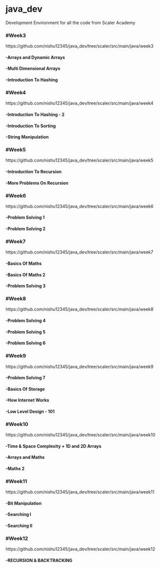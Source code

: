 # java_dev

Development Environment for all the code from Scaler Academy

<h3>#Week3</h2>
https://github.com/nishu12345/java_dev/tree/scaler/src/main/java/week3
<h4>-Arrays and Dynamic Arrays</h4>
<h4>-Multi Dimensional Arrays</h4>
<h4>-Introduction To Hashing</h4>

<h3>#Week4</h3>
https://github.com/nishu12345/java_dev/tree/scaler/src/main/java/week4
<h4>-Introduction To Hashing - 2</h4>
<h4>-Introduction To Sorting</h4>
<h4>-String Manipulation</h4>

<h3>#Week5</h3>
https://github.com/nishu12345/java_dev/tree/scaler/src/main/java/week5
<h4>-Introduction To Recursion</h4>
<h4>-More Problems On Recursion</h4>

<h3>#Week6</h3>
https://github.com/nishu12345/java_dev/tree/scaler/src/main/java/week6
<h4>-Problem Solving 1</h4>
<h4>-Problem Solving 2</h4>

<h3>#Week7</h3>
https://github.com/nishu12345/java_dev/tree/scaler/src/main/java/week7
<h4>-Basics Of Maths</h4>
<h4>-Basics Of Maths 2</h4>
<h4>-Problem Solving 3</h4>

<h3>#Week8</h3>
https://github.com/nishu12345/java_dev/tree/scaler/src/main/java/week8
<h4>-Problem Solving 4</h4>
<h4>-Problem Solving 5</h4>
<h4>-Problem Solving 6</h4>

<h3>#Week9</h3>
https://github.com/nishu12345/java_dev/tree/scaler/src/main/java/week9
<h4>-Problem Solving 7</h4>
<h4>-Basics Of Storage</h4>
<h4>-How Internet Works</h4>
<h4>-Low Level Design - 101</h4>

<h3>#Week10</h3>
https://github.com/nishu12345/java_dev/tree/scaler/src/main/java/week10
<h4>-Time & Space Complexity + 1D and 2D Arrays</h4>
<h4>-Arrays and Maths</h4>
<h4>-Maths 2</h4>

<h3>#Week11</h3>
https://github.com/nishu12345/java_dev/tree/scaler/src/main/java/week11
<h4>-Bit Manipulation</h4>
<h4>-Searching I</h4>
<h4>-Searching II</h4>

<h3>#Week12</h3>
https://github.com/nishu12345/java_dev/tree/scaler/src/main/java/week12
<h4>-RECURSION & BACKTRACKING</h4>